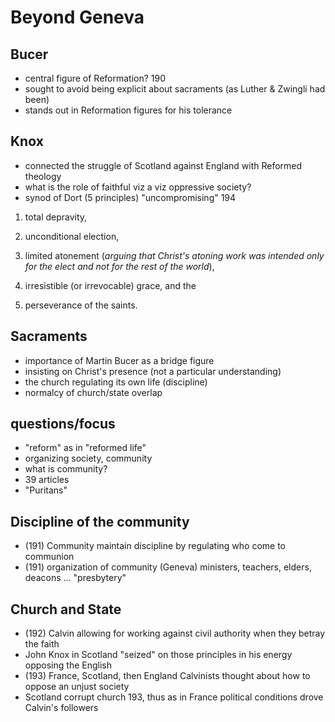 # Beyond Geneva #

## Bucer ##

- central figure of Reformation? 190
- sought to avoid being explicit about sacraments (as Luther & Zwingli had been)
- stands out in Reformation figures for his tolerance

## Knox ##

- connected the struggle of Scotland against England with Reformed theology
- what is the role of faithful viz a viz oppressive society?
- synod of Dort (5 principles) "uncompromising" 194

1. total depravity, 
2. unconditional election, 

3. limited atonement (*arguing that Christ's atoning work was intended only for the elect and not for the rest of the world*), 

4. irresistible (or irrevocable) grace, and the 

5. perseverance of the saints.


## Sacraments ##

- importance of Martin Bucer as a bridge figure
- insisting on Christ's presence (not a particular understanding)
- the church regulating its own life (discipline)
- normalcy of church/state overlap

## questions/focus ##

- "reform" as in "reformed life"
- organizing society, community
- what is community?
- 39 articles
- "Puritans"

## Discipline of the community ##

- (191) Community maintain discipline by regulating who come to communion
- (191) organization of community (Geneva) ministers, teachers, elders,
  deacons ... "presbytery"

## Church and State ##

- (192) Calvin allowing for working against civil authority when they
  betray the faith
- John Knox in Scotland "seized" on those principles in his energy
  opposing the English
- (193) France, Scotland, then England Calvinists thought about how to
  oppose an unjust society
- Scotland corrupt church 193, thus as in France political conditions
  drove Calvin's followers

